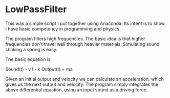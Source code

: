 # LowPassFilter

This was a simple script I put together using Anaconda. Its intent is to show I have basic competency in programming and physics.

The program filters high frequencies. The basic idea is that higher frequencies don't travel well through heavier materials. Simulating sound shaking a spring is easy.

The basic equation is 

Sound(t) - v l - k Output(t) = ma

Given an initial output and velocity we can calculate an acceleration, which gives us the next output and velocity. The program simply integrates the above differential equation, using an input sound as a driving force.
